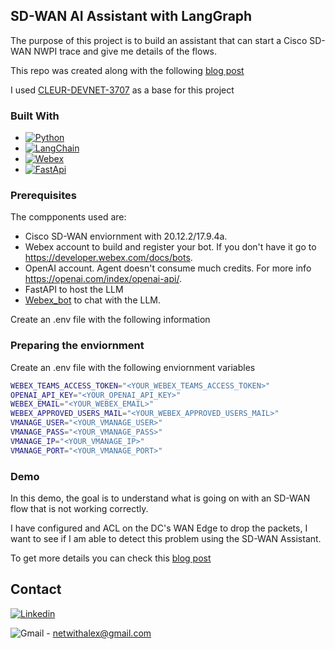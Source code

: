 ## SD-WAN AI Assistant with LangGraph
The purpose of this project is to build an assistant that can start a Cisco SD-WAN NWPI trace and give me details of the flows. 

This repo was created along with the following <a href="https://netwithalex.blog/building-my-first-sd-wan-ai-assistant-with-langchain/"> blog post </a>

I used [CLEUR-DEVNET-3707](https://github.com/jillesca/CLEUR-DEVNET-3707) as a base for this project 

### Built With

* [![Python][python.io]][python-url]
* [![LangChain][langchain.io]][langchain-url]
* [![Webex][webex.io]][webex-url]
* [![FastApi][fastapi.io]][fastapi-url]
  
### Prerequisites

The compponents used are:

* Cisco SD-WAN enviornment with 20.12.2/17.9.4a.  
* Webex account to build and register your bot. If you don't have it go to <https://developer.webex.com/docs/bots>.
* OpenAI account. Agent doesn't consume much credits. For more info <https://openai.com/index/openai-api/>.
* FastAPI to host the LLM 
* [Webex_bot](https://github.com/fbradyirl/webex_bot) to chat with the LLM.


Create an .env file with the following information

### Preparing the enviornment

Create an .env file with the following enviornment variables

```bash
WEBEX_TEAMS_ACCESS_TOKEN="<YOUR_WEBEX_TEAMS_ACCESS_TOKEN>"
OPENAI_API_KEY="<YOUR_OPENAI_API_KEY>"
WEBEX_EMAIL="<YOUR_WEBEX_EMAIL>"
WEBEX_APPROVED_USERS_MAIL="<YOUR_WEBEX_APPROVED_USERS_MAIL>"
VMANAGE_USER="<YOUR_VMANAGE_USER>"
VMANAGE_PASS="<YOUR_VMANAGE_PASS>"
VMANAGE_IP="<YOUR_VMANAGE_IP>"
VMANAGE_PORT="<YOUR_VMANAGE_PORT>"
```

### Demo
In this demo, the goal is to understand what is going on with an SD-WAN flow that is not working correctly. 

I have configured and ACL on the DC's WAN Edge to drop the packets, I want to see if I am able to detect this problem using the SD-WAN Assistant.

To get more details you can check this <a href="https://netwithalex.blog/building-my-first-sd-wan-ai-assistant-with-langchain/"> blog post </a>



<!-- CONTACT -->
## Contact

[![Linkedin][linkedin-shield]][linkedin-url]

![Gmail][gmail-shield] - netwithalex@gmail.com



<!-- MARKDOWN LINKS & IMAGES -->
<!-- https://www.markdownguide.org/basic-syntax/#reference-style-links -->

[python.io]: https://img.shields.io/badge/Python-3776AB?style=for-the-badge&logo=python&logoColor=ffdd54
[python-url]: https://www.python.org/
[webex.io]: https://img.shields.io/badge/Webex-000000?style=for-the-badge&logo=Webex&logoColor=2d62f6
[webex-url]: https://www.webex.com/
[fastapi.io]: https://img.shields.io/badge/FastApi-000000?style=for-the-badge&logo=FastApi
[fastapi-url]: https://fastapi.tiangolo.com/
[langchain.io]: https://img.shields.io/badge/langchain-1C3C3C?style=for-the-badge&logo=langchain
[langchain-url]: https://www.langchain.com/
[linkedin-shield]: https://img.shields.io/badge/Linkedin-0077B5?style=for-the-badge&logo=linkedin
[linkedin-url]: https://www.linkedin.com/in/alejandro-ruiz-s-6080a413b
[gmail-shield]: https://img.shields.io/badge/Gmail-FFFFFF?style=for-the-badge&logo=Gmail
[gmail-url]: netwithalex@gmail.com
